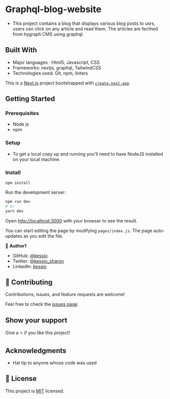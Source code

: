 # Graphql-blog-website

- This project contains a blog that displays various blog posts to usrs, users can click on any article and read them. The articles are fecthed from hygraph CMS using graphql.

## Built With

- Major languages : Html5, Javascript, CSS
- Frameworks: nextjs, graphql, TailwindCSS
- Technologies used: Git, npm, linters


This is a [Next.js](https://nextjs.org/) project bootstrapped with [`create-next-app`](https://github.com/vercel/next.js/tree/canary/packages/create-next-app).

## Getting Started

### Prerequisites
- Node js
- npm

### Setup

- To get a local copy up and running you'll need to have NodeJS installed on your local machine.

### Install

``` npm install ```

Run the development server:

```bash
npm run dev
# or
yarn dev
```

Open [http://localhost:3000](http://localhost:3000) with your browser to see the result.

You can start editing the page by modifying `pages/index.js`. The page auto-updates as you edit the file.


👤 **Author1**

- GitHub: [@kessio](https://github.com/kessio)
- Twitter: [@kessio_sharon](https://twitter.com/kessio_sharon)
- LinkedIn: [kessio](https://linkedin.com/in/linkedin/sharon-kessio)


## 🤝 Contributing

Contributions, issues, and feature requests are welcome!

Feel free to check the [issues page](../../issues/).

## Show your support

Give a ⭐️ if you like this project!

## Acknowledgments

- Hat tip to anyone whose code was used

## 📝 License

This project is [MIT](./LICENSE) licensed.

